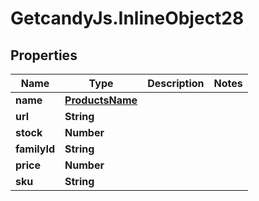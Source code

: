 # GetcandyJs.InlineObject28

## Properties

Name | Type | Description | Notes
------------ | ------------- | ------------- | -------------
**name** | [**ProductsName**](ProductsName.md) |  | 
**url** | **String** |  | 
**stock** | **Number** |  | 
**familyId** | **String** |  | 
**price** | **Number** |  | 
**sku** | **String** |  | 


